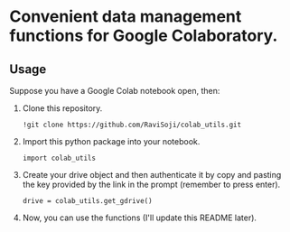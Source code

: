 # Convenient data management functions for Google Colaboratory.

## Usage
Suppose you have a Google Colab notebook open, then:

1. Clone this repository.
    ``` shell
    !git clone https://github.com/RaviSoji/colab_utils.git
    ```

2. Import this python package into your notebook.
    ``` shell
    import colab_utils
    ```

3. Create your drive object and then authenticate it by copy and pasting 
    the key provided by the link in the prompt (remember to press enter).
    ``` shell
    drive = colab_utils.get_gdrive()
    ```

4. Now, you can use the functions (I'll update this README later).
